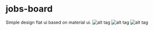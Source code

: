 # jobs-board
Simple design flat ui based on material ui.
![alt tag](http://i.imgur.com/ntrZMy2.png)
![alt tag](http://i.imgur.com/onM5PzO.png)
![alt tag](http://i.imgur.com/8caY60H.png)
